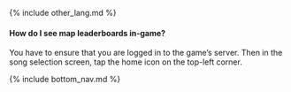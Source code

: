 {% include other_lang.md %}

#### How do I see map leaderboards in-game?

You have to ensure that you are logged in to the game’s server. Then in the song selection screen, tap the home icon on the top-left corner.

<!-- Don't touch this part thank you -->
{% include bottom_nav.md %}